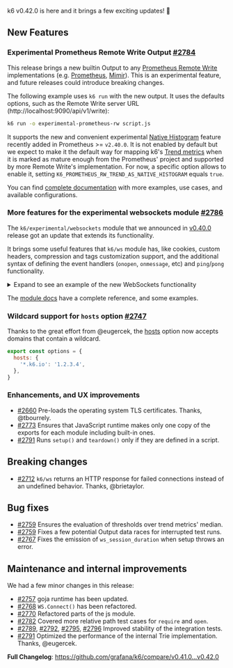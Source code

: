 k6 v0.42.0 is here and it brings a few exciting updates! :tada:

## New Features

### Experimental Prometheus Remote Write Output [#2784](https://github.com/grafana/k6/pull/2784)

This release brings a new builtin Output to any [Prometheus Remote Write](https://docs.google.com/document/d/1LPhVRSFkGNSuU1fBd81ulhsCPR4hkSZyyBj1SZ8fWOM/edit) implementations (e.g. [Prometheus](https://prometheus.io/docs/prometheus/latest/feature_flags/#remote-write-receiver), [Mimir](https://grafana.com/docs/mimir/latest/operators-guide/reference-http-api/#remote-write)). This is an experimental feature, and future releases could introduce breaking changes.

The following example uses `k6 run` with the new output. It uses the defaults options, such as the Remote Write server URL (http://localhost:9090/api/v1/write):

```sh
k6 run -o experimental-prometheus-rw script.js
```

It supports the new and convenient experimental [Native Histogram](https://prometheus.io/docs/practices/histograms) feature recently added in Prometheus >= `v2.40.0`. It is not enabled by default but we expect to make it the default way for mapping k6's [Trend metrics](https://k6.io/docs/javascript-api/k6-metrics/trend) when it is marked as mature enough from the Prometheus' project and supported by more Remote Write's implementation. For now, a specific option allows to enable it, setting `K6_PROMETHEUS_RW_TREND_AS_NATIVE_HISTOGRAM` equals `true`.

You can find [complete documentation](https://k6.io/docs/results-output/real-time/prometheus-rw) with more examples, use cases, and available configurations.

### More features for the experimental websockets module [#2786](https://github.com/grafana/k6/pull/2786) 

The `k6/experimental/websockets` module that we announced in [v0.40.0](https://github.com/grafana/k6/releases/tag/v0.40.0) release got an update that extends its functionality.

It brings some useful features that `k6/ws` module has, like cookies, custom headers, compression and tags customization support, and the additional syntax of defining the event handlers (`onopen`, `onmessage`, etc) and `ping`/`pong` functionality.

<details>
<summary> Expand to see an example of the new WebSockets functionality</summary>

This example customizes tags for a WebScoket connection, sets up handlers using the new `on*` syntax, and demonstrates a `ping`/`pong` feature.

```javascript
import { WebSocket } from "k6/experimental/websockets"
import { setTimeout, clearTimeout, setInterval, clearInterval } from "k6/experimental/timers"

const CLOSED_STATE = 3

export default function () {
    var url = "ws://localhost:10000";
    var params = { "tags": { "my_tag": "hello" } };

    let ws = new WebSocket(url, null, params)
    
    ws.onopen = () => {
        console.log('connected')
        ws.send(Date.now().toString())        
    }

    let intervalId = setInterval(() => {
        ws.ping();
        console.log("Pinging every 1 sec (setInterval test)")
    }, 1000);

    let timeout1id = setTimeout(function () {
        console.log('2 seconds passed, closing the socket')
        clearInterval(intervalId)
        ws.close()
        
    }, 2000);

    ws.onclose = () => {
        clearTimeout(timeout1id);

        console.log('disconnected')
    }

    
    ws.onping = () => {
        console.log("PING!")
    }

    ws.onpong = () => {
        console.log("PONG!")
    }

    // Multiple event handlers on the same event
    ws.addEventListener("pong", () => {
        console.log("OTHER PONG!")
    })

    ws.onmessage = (m) => {
        let parsed = parseInt(m.data, 10)
        if (Number.isNaN(parsed)) {
            console.log('Not a number received: ', m.data)

            return
        }

        console.log(`Roundtrip time: ${Date.now() - parsed} ms`);        

        let timeoutId = setTimeout(function() {
            if (ws.readyState == CLOSED_STATE) {
                console.log("Socket closed, not sending anything");

                clearTimeout(timeoutId);
                return;
            }

            ws.send(Date.now().toString())
        }, 500);
    }   

    ws.onerror = (e) => {
        if (e.error != "websocket: close sent") {
            console.log('An unexpected error occurred: ', e.error);
        }
    };  
};
```
</details>

The [module docs](https://k6.io/docs/javascript-api/k6-experimental/websockets) have a complete reference, and some examples.

### Wildcard support for `hosts` option [#2747](https://github.com/grafana/k6/pull/2747)

Thanks to the great effort from @eugercek, the [hosts](https://k6.io/docs/using-k6/k6-options/reference/#hosts) option now accepts domains that contain a wildcard.

```js
export const options = {
  hosts: {
    '*.k6.io': '1.2.3.4',
  },
}
```

### Enhancements, and UX improvements

- [#2660](https://github.com/grafana/k6/pull/2660) Pre-loads the operating system TLS certificates. Thanks, @tbourrely.
- [#2773](https://github.com/grafana/k6/pull/2773) Ensures that JavaScript runtime makes only one copy of the exports for each module including built-in ones.
- [#2791](https://github.com/grafana/k6/pull/2791) Runs `setup()` and `teardown()` only if they are defined in a script.

## Breaking changes

- [#2712](https://github.com/grafana/k6/pull/2712) `k6/ws` returns an HTTP response for failed connections instead of an undefined behavior. Thanks, @brietaylor.

## Bug fixes

- [#2759](https://github.com/grafana/k6/pull/2759) Ensures the evaluation of thresholds over trend metrics' median.
- [#2759](https://github.com/grafana/k6/pull/2789) Fixes a few potential Output data races for interrupted test runs.
- [#2767](https://github.com/grafana/k6/pull/2767) Fixes the emission of `ws_session_duration` when setup throws an error.

## Maintenance and internal improvements

We had a few minor changes in this release:

- [#2757](https://github.com/grafana/k6/pull/2757) goja runtime has been updated.
- [#2768](https://github.com/grafana/k6/pull/2768) `WS.Connect()` has been refactored.
- [#2770](https://github.com/grafana/k6/pull/2770) Refactored parts of the js module.
- [#2782](https://github.com/grafana/k6/pull/2782) Covered more relative path test cases for `require` and `open`.
- [#2789](https://github.com/grafana/k6/pull/2789), [#2792](https://github.com/grafana/k6/pull/2792), [#2795](https://github.com/grafana/k6/pull/2795), [#2796](https://github.com/grafana/k6/pull/2796) Improved stability of the integration tests.
- [#2791](https://github.com/grafana/k6/pull/2777) Optimized the performance of the internal Trie implementation. Thanks, @eugercek.

**Full Changelog**: https://github.com/grafana/k6/compare/v0.41.0...v0.42.0
